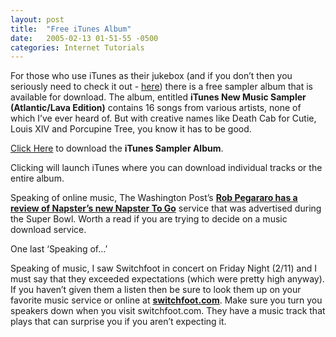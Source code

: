 ```yaml
---
layout: post
title:  "Free iTunes Album"
date:   2005-02-13 01-51-55 -0500
categories: Internet Tutorials
---
```


For those who use iTunes as their jukebox (and if you don’t then you seriously need to check it out - [here][1]) there is a free sampler album that is available for download. The album, entitled **iTunes New Music Sampler (Atlantic/Lava Edition)** contains 16 songs from various artists, none of which I’ve ever heard of. But with creative names like Death Cab for Cutie, Louis XIV and Porcupine Tree, you know it has to be good.

[Click Here][2] to download the **iTunes Sampler Album**. 

Clicking will launch iTunes where you can download individual tracks or the entire album.  
  
Speaking of online music, The Washington Post’s [**Rob Pegararo has a review of Napster’s new Napster To Go**][3] service that was advertised during the Super Bowl. Worth a read if you are trying to decide on a music download service.

One last ‘Speaking of…’

Speaking of music, I saw Switchfoot in concert on Friday Night (2/11) and I must say that they exceeded expectations (which were pretty high anyway). If you haven’t given them a listen then be sure to look them up on your favorite music service or online at [**switchfoot.com**][4]. Make sure you turn you speakers down when you visit switchfoot.com. They have a music track that plays that can surprise you if you aren’t expecting it.

 [1]: http://www.apple.com/itunes/jukebox.html
 [2]: http://phobos.apple.com/WebObjects/MZStore.woa/wa/viewAlbum?playlistId=39887273
 [3]: http://www.washingtonpost.com/wp-dyn/articles/A18496-2005Feb12.html
 [4]: http://www.switchfoot.com

